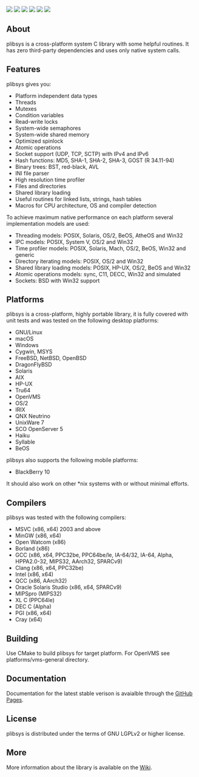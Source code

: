 
[![](https://api.travis-ci.org/saprykin/plibsys.svg?branch=master)](https://travis-ci.org/saprykin/plibsys)
[![](https://ci.appveyor.com/api/projects/status/github/saprykin/plibsys?branch=appveyor_test&svg=true)](https://ci.appveyor.com/project/saprykin/plibsys)
[![](https://scan.coverity.com/projects/8333/badge.svg)](https://scan.coverity.com/projects/saprykin-plibsys)
[![](https://codecov.io/gh/saprykin/plibsys/branch/master/graph/badge.svg)](https://codecov.io/gh/saprykin/plibsys)
[![](https://codedocs.xyz/saprykin/plibsys.svg)](https://codedocs.xyz/saprykin/plibsys/)
[![](http://img.shields.io/:license-lgpl2-blue.svg?style=flat)](http://www.gnu.org/licenses/lgpl-2.1.html)

## About

plibsys is a cross-platform system C library with some helpful routines.
It has zero third-party dependencies and uses only native system calls.

## Features

plibsys gives you:

* Platform independent data types
* Threads 
* Mutexes
* Condition variables
* Read-write locks
* System-wide semaphores
* System-wide shared memory
* Optimized spinlock
* Atomic operations
* Socket support (UDP, TCP, SCTP) with IPv4 and IPv6
* Hash functions: MD5, SHA-1, SHA-2, SHA-3, GOST (R 34.11-94)
* Binary trees: BST, red-black, AVL
* INI file parser
* High resolution time profiler
* Files and directories
* Shared library loading
* Useful routines for linked lists, strings, hash tables
* Macros for CPU architecture, OS and compiler detection

To achieve maximum native performance on each platform several implementation models are used:

* Threading models: POSIX, Solaris, OS/2, BeOS, AtheOS and Win32
* IPC models: POSIX, System V, OS/2 and Win32
* Time profiler models: POSIX, Solaris, Mach, OS/2, BeOS, Win32 and generic
* Directory iterating models: POSIX, OS/2 and Win32
* Shared library loading models: POSIX, HP-UX, OS/2, BeOS and Win32
* Atomic operations models: sync, C11, DECC, Win32 and simulated
* Sockets: BSD with Win32 support

## Platforms

plibsys is a cross-platform, highly portable library, it is fully covered
with unit tests and was tested on the following desktop platforms:

* GNU/Linux
* macOS
* Windows
* Cygwin, MSYS
* FreeBSD, NetBSD, OpenBSD
* DragonFlyBSD
* Solaris
* AIX
* HP-UX
* Tru64
* OpenVMS
* OS/2
* IRIX
* QNX Neutrino
* UnixWare 7
* SCO OpenServer 5
* Haiku
* Syllable
* BeOS

plibsys also supports the following mobile platforms:

* BlackBerry 10

It should also work on other *nix systems with or without minimal efforts.

## Compilers

plibsys was tested with the following compilers:

* MSVC (x86, x64) 2003 and above
* MinGW (x86, x64)
* Open Watcom (x86)
* Borland (x86)
* GCC (x86, x64, PPC32be, PPC64be/le, IA-64/32, IA-64, Alpha, HPPA2.0-32, MIPS32, AArch32, SPARCv9)
* Clang (x86, x64, PPC32be)
* Intel (x86, x64)
* QCC (x86, AArch32)
* Oracle Solaris Studio (x86, x64, SPARCv9)
* MIPSpro (MIPS32)
* XL C (PPC64le)
* DEC C (Alpha)
* PGI (x86, x64)
* Cray (x64)

## Building

Use CMake to build plibsys for target platform. For OpenVMS see platforms/vms-general directory.

## Documentation

Documentation for the latest stable verison is avaialble through the [GitHub Pages](http://saprykin.github.io/plibsys-docs).

## License

plibsys is distributed under the terms of GNU LGPLv2 or higher license.

## More

More information about the library is available on the [Wiki](https://github.com/saprykin/plibsys/wiki).
